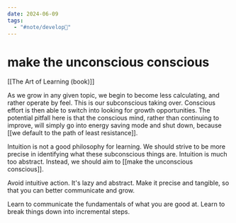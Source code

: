 ```yaml
---
date: 2024-06-09
tags:
  - "#note/develop🍃"
---
```

# make the unconscious conscious

[[The Art of Learning (book)]]

As we grow in any given topic, we begin to become less calculating, and rather operate by feel. This is our subconscious taking over. Conscious effort is then able to switch into looking for growth opportunities. The potential pitfall here is that the conscious mind, rather than continuing to improve, will simply go into energy saving mode and shut down, because [[we default to the path of least resistance]].

Intuition is not a good philosophy for learning. We should strive to be more precise in identifying what these subconscious things are. Intuition is much too abstract. Instead, we should aim to [[make the unconscious conscious]].


Avoid intuitive action. It's lazy and abstract. Make it precise and tangible, so that you can better communicate and grow. 

Learn to communicate the fundamentals of what you are good at. Learn to break things down into incremental steps.